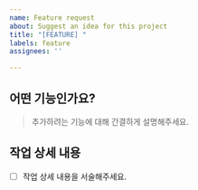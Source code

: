 ```yaml
---
name: Feature request
about: Suggest an idea for this project
title: "[FEATURE] "
labels: feature
assignees: ''

---
```


## 어떤 기능인가요?

> 추가하려는 기능에 대해 간결하게 설명해주세요.

## 작업 상세 내용

- [ ] 작업 상세 내용을 서술해주세요.
